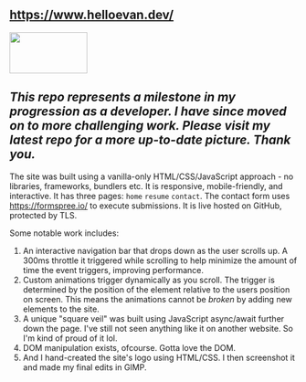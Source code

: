 ## https://www.helloevan.dev/
<img src="../main/img/tab-icon/hedev-logo-white.png" width=136 height=72>

## *This repo represents a milestone in my progression as a developer. I have since moved on to more challenging work. Please visit my latest repo for a more up-to-date picture. Thank you.*

The site was built using a vanilla-only HTML/CSS/JavaScript approach - no libraries, frameworks, bundlers etc. It is responsive, mobile-friendly, and interactive. It has three pages: ```home``` ```resume``` ```contact```. The contact form uses https://formspree.io/ to execute submissions. It is live hosted on GitHub, protected by TLS.

Some notable work includes:

1. An interactive navigation bar that drops down as the user scrolls up. A 300ms throttle it triggered while scrolling to help minimize the amount of time the event triggers, improving performance.
2. Custom animations trigger dynamically as you scroll. The trigger is determined by the position of the element relative to the users position on screen. This means the animations cannot be *broken* by adding new elements to the site.
3. A unique "square veil" was built using JavaScript async/await further down the page. I've still not seen anything like it on another website. So I'm kind of proud of it lol.
4. DOM manipulation exists, ofcourse. Gotta love the DOM.
5. And I hand-created the site's logo using HTML/CSS. I then screenshot it and made my final edits in GIMP.
